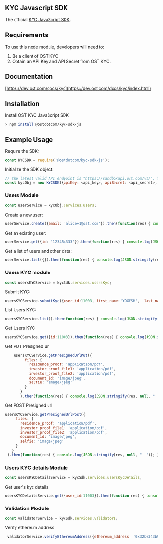 ## KYC Javascript SDK

The official [KYC JavaScript SDK](https://dev.ost.com/docs/kyc/index.html).

## Requirements

To use this node module, developers will need to:
1. Be a client of OST KYC
2. Obtain an API Key and API Secret from OST KYC.

## Documentation

[https://dev.ost.com/docs/kyc](https://dev.ost.com/docs/kyc/index.html)

## Installation

Install OST KYC JavaScript SDK

```bash
> npm install @ostdotcom/kyc-sdk-js
```

## Example Usage

Require the SDK:

```node.js
const KYCSDK = require('@ostdotcom/kyc-sdk-js');
```

Initialize the SDK object:

```node.js
// the latest valid API endpoint is "https://sandboxapi.ost.com/v1/", this may change in the future
const kycObj = new KYCSDK({apiKey: <api_key>, apiSecret: <api_secret>, apiEndpoint: <api_endpoint>});
```

### Users Module 

```node.js
const userService = kycObj.services.users;
```

Create a new user:

```node.js
userService.create({email: 'alice+1@ost.com'}).then(function(res) { console.log(JSON.stringify(res)); }).catch(function(err) { console.log(JSON.stringify(err)); });
```


Get an existing user:

```node.js
userService.get({id: '123454333'}).then(function(res) { console.log(JSON.stringify(res)); }).catch(function(err) { console.log(JSON.stringify(err)); });
```

Get a list of users and other data:

```node.js
userService.list({}).then(function(res) { console.log(JSON.stringify(res)); }).catch(function(err) { console.log(JSON.stringify(err)); });
```

### Users KYC module 

```node.js
const usersKYCService = kycSdk.services.usersKyc;
```

Submit KYC:

```node.js
usersKYCService.submitKyc({user_id:11003, first_name:'YOGESH',  last_name:'SAWANT',  birthdate:'29/07/1992', country:'INDIA', nationality:'INDIAN', document_id_number:'DMDPS9634C', document_id_file_path:'10/i/4ae058629d4b384edcda8decdfbf0dd1', selfie_file_path:'10/i/4ae058629d4b384edcda8decdfbf0dd2', ethereum_address:'0x04d39e0b112c20917868ffd5c42372ecc5df577b',estimated_participation_amount:'1.2',residence_proof_file_path:'10/i/4ae058629d4b384edcda8decdfbf0dd3',investor_proof_files_path: ['10/i/4ae058629d4b384edcda8decdfbf0da1', '10/i/4ae058629d4b384edcda8decdfbf0da2'], city:'pune',street_address:'hadapsar',postal_code:'411028',state:'maharashtra'}).then(function(res) { console.log(JSON.stringify(res)); }).catch(function(err) { console.log(JSON.stringify(err)); });
```

List Users KYC:

```node.js
usersKYCService.list().then(function(res) { console.log(JSON.stringify(res)); }).catch(function(err) { console.log(JSON.stringify(err)); });
```

Get Users KYC

```node.js
usersKYCService.get({id:11003}).then(function(res) { console.log(JSON.stringify(res)); }).catch(function(err) { console.log(JSON.stringify(err)); });
```



Get PUT Presigned url

```node.js
    usersKYCService.getPresignedUrlPut({
         files: {
           residence_proof: 'application/pdf',
           investor_proof_file1: 'application/pdf',
           investor_proof_file2: 'application/pdf',
           document_id: 'image/jpeg',
           selfie: 'image/jpeg'
         }
       }
       ).then(function(res) { console.log(JSON.stringify(res, null, "  ")); }).catch(function(err) { console.log(JSON.stringify(err)); });
```


Get POST Presigned url

```node.js
usersKYCService.getPresignedUrlPost({
     files: {
       residence_proof: 'application/pdf',
       investor_proof_file1: 'application/pdf',
       investor_proof_file2: 'application/pdf',
       document_id: 'image/jpeg',
       selfie: 'image/jpeg'
     }
   }
 ).then(function(res) { console.log(JSON.stringify(res, null, "  ")); }).catch(function(err) { console.log(JSON.stringify(err)); });
```




### Users KYC details Module 

```node.js
const usersKYCDetailsService = kycSdk.services.usersKycDetails,
```

Get user's kyc details

```node.js
usersKYCDetailsService.get({user_id:11003}).then(function(res) { console.log(JSON.stringify(res)); }).catch(function(err) { console.log(JSON.stringify(err)); });
```

### Validation Module 
    

```node.js
const validatorService = kycSdk.services.validators;
```

Verify ethereum address

```node.js
 validatorService.verifyEthereumAddress({ethereum_address: '0x32be343b94f860124dc4fee278fdcbd38c102d88'}).then(function(res) { console.log(JSON.stringify(res)); }).catch(function(err) { console.log(JSON.stringify(err)); });
```
 
